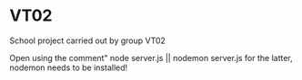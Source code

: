 # VT02
School project carried out by group VT02

Open using the comment"
  node server.js || nodemon server.js
for the latter, nodemon needs to be installed!
